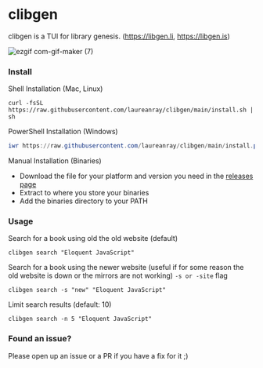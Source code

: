 # clibgen

clibgen is a TUI for library genesis. (https://libgen.li, https://libgen.is)

![ezgif com-gif-maker (7)](https://user-images.githubusercontent.com/22195710/180980454-4e0c95b5-1df3-4891-84f0-9b92d0ac12d4.gif)

### Install

Shell Installation (Mac, Linux)

```shell
curl -fsSL https://raw.githubusercontent.com/laureanray/clibgen/main/install.sh | sh
```

PowerShell Installation (Windows)

```powershell
iwr https://raw.githubusercontent.com/laureanray/clibgen/main/install.ps1 -useb | iex
```

Manual Installation (Binaries)

- Download the file for your platform and version you need in the [releases page](https://github.com/laureanray/clibgen/releases)
- Extract to where you store your binaries
- Add the binaries directory to your PATH

### Usage

Search for a book using old the old website (default)

```shell
clibgen search "Eloquent JavaScript"
```

Search for a book using the newer website (useful if for some reason the old website is down or the mirrors are not working)
`-s or -site` flag

```shell
clibgen search -s "new" "Eloquent JavaScript"
```

Limit search results (default: 10)

```shell
clibgen search -n 5 "Eloquent JavaScript"
```

### Found an issue?

Please open up an issue or a PR if you have a fix for it ;)
